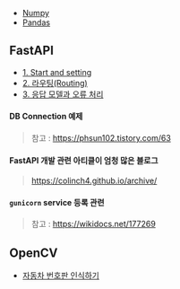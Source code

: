 - [Numpy](Numpy.md)
- [Pandas](Pandas.md)

## FastAPI
- [1. Start and setting](1.%20Start%20and%20setting.md)
- [2. 라우팅(Routing)](2.%20라우팅(Routing).md)
- [3. 응답 모델과 오류 처리](3.%20응답%20모델과%20오류%20처리.md)

#### DB Connection 예제
> 참고 : https://phsun102.tistory.com/63

#### FastAPI 개발 관련 아티클이 엄청 많은 블로그
> https://colinch4.github.io/archive/

#### `gunicorn` service 등록 관련
> 참고 : https://wikidocs.net/177269


## OpenCV
- [자동차 번호판 인식하기](자동차%20번호판%20인식하기.md)